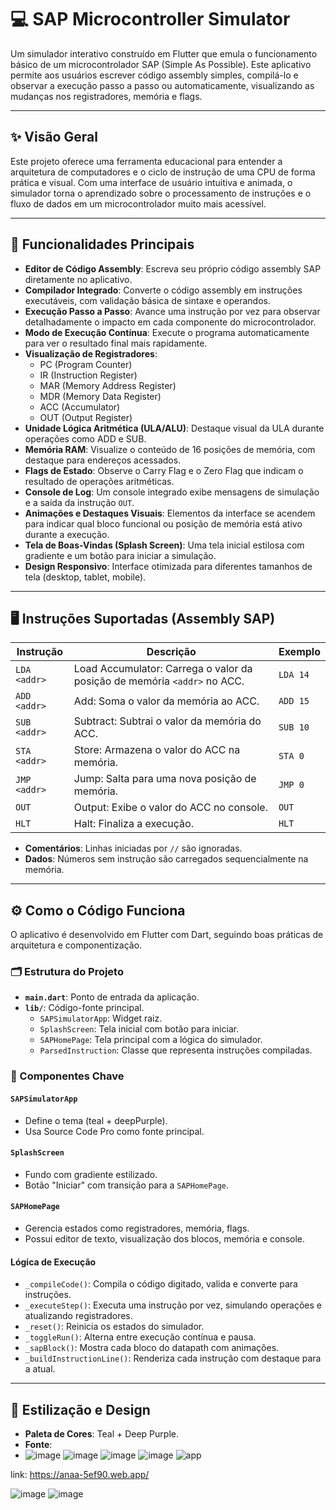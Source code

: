 # 💻 SAP Microcontroller Simulator

Um simulador interativo construído em Flutter que emula o funcionamento básico de um microcontrolador SAP (Simple As Possible). Este aplicativo permite aos usuários escrever código assembly simples, compilá-lo e observar a execução passo a passo ou automaticamente, visualizando as mudanças nos registradores, memória e flags.

---

## ✨ Visão Geral

Este projeto oferece uma ferramenta educacional para entender a arquitetura de computadores e o ciclo de instrução de uma CPU de forma prática e visual. Com uma interface de usuário intuitiva e animada, o simulador torna o aprendizado sobre o processamento de instruções e o fluxo de dados em um microcontrolador muito mais acessível.

---

## 🚀 Funcionalidades Principais

- **Editor de Código Assembly**: Escreva seu próprio código assembly SAP diretamente no aplicativo.
- **Compilador Integrado**: Converte o código assembly em instruções executáveis, com validação básica de sintaxe e operandos.
- **Execução Passo a Passo**: Avance uma instrução por vez para observar detalhadamente o impacto em cada componente do microcontrolador.
- **Modo de Execução Contínua**: Execute o programa automaticamente para ver o resultado final mais rapidamente.
- **Visualização de Registradores**:
  - PC (Program Counter)
  - IR (Instruction Register)
  - MAR (Memory Address Register)
  - MDR (Memory Data Register)
  - ACC (Accumulator)
  - OUT (Output Register)
- **Unidade Lógica Aritmética (ULA/ALU)**: Destaque visual da ULA durante operações como ADD e SUB.
- **Memória RAM**: Visualize o conteúdo de 16 posições de memória, com destaque para endereços acessados.
- **Flags de Estado**: Observe o Carry Flag e o Zero Flag que indicam o resultado de operações aritméticas.
- **Console de Log**: Um console integrado exibe mensagens de simulação e a saída da instrução `OUT`.
- **Animações e Destaques Visuais**: Elementos da interface se acendem para indicar qual bloco funcional ou posição de memória está ativo durante a execução.
- **Tela de Boas-Vindas (Splash Screen)**: Uma tela inicial estilosa com gradiente e um botão para iniciar a simulação.
- **Design Responsivo**: Interface otimizada para diferentes tamanhos de tela (desktop, tablet, mobile).

---

## 🖥️ Instruções Suportadas (Assembly SAP)

| Instrução    | Descrição                                                                 | Exemplo  |
|--------------|---------------------------------------------------------------------------|----------|
| `LDA <addr>` | Load Accumulator: Carrega o valor da posição de memória `<addr>` no ACC. | `LDA 14` |
| `ADD <addr>` | Add: Soma o valor da memória ao ACC.                                      | `ADD 15` |
| `SUB <addr>` | Subtract: Subtrai o valor da memória do ACC.                              | `SUB 10` |
| `STA <addr>` | Store: Armazena o valor do ACC na memória.                                | `STA 0`  |
| `JMP <addr>` | Jump: Salta para uma nova posição de memória.                             | `JMP 0`  |
| `OUT`        | Output: Exibe o valor do ACC no console.                                  | `OUT`    |
| `HLT`        | Halt: Finaliza a execução.                                                | `HLT`    |

- **Comentários**: Linhas iniciadas por `//` são ignoradas.
- **Dados**: Números sem instrução são carregados sequencialmente na memória.

---

## ⚙️ Como o Código Funciona

O aplicativo é desenvolvido em Flutter com Dart, seguindo boas práticas de arquitetura e componentização.

### 🗂 Estrutura do Projeto

- **`main.dart`**: Ponto de entrada da aplicação.
- **`lib/`**: Código-fonte principal.
  - `SAPSimulatorApp`: Widget raiz.
  - `SplashScreen`: Tela inicial com botão para iniciar.
  - `SAPHomePage`: Tela principal com a lógica do simulador.
  - `ParsedInstruction`: Classe que representa instruções compiladas.

### 🔧 Componentes Chave

#### `SAPSimulatorApp`
- Define o tema (teal + deepPurple).
- Usa Source Code Pro como fonte principal.

#### `SplashScreen`
- Fundo com gradiente estilizado.
- Botão "Iniciar" com transição para a `SAPHomePage`.

#### `SAPHomePage`
- Gerencia estados como registradores, memória, flags.
- Possui editor de texto, visualização dos blocos, memória e console.

#### Lógica de Execução

- `_compileCode()`: Compila o código digitado, valida e converte para instruções.
- `_executeStep()`: Executa uma instrução por vez, simulando operações e atualizando registradores.
- `_reset()`: Reinicia os estados do simulador.
- `_toggleRun()`: Alterna entre execução contínua e pausa.
- `_sapBlock()`: Mostra cada bloco do datapath com animações.
- `_buildInstructionLine()`: Renderiza cada instrução com destaque para a atual.

---

## 🎨 Estilização e Design

- **Paleta de Cores**: Teal + Deep Purple.
- **Fonte**:
- ![image](https://github.com/user-attachments/assets/1ea75c79-3af4-4bd3-aa87-27bacf3e1b8d)
![image](https://github.com/user-attachments/assets/e5b0daab-1d45-403a-a4fb-6b2c8c9cf95a)
![image](https://github.com/user-attachments/assets/b7fe347f-a65c-4bc8-966c-83001fac9727)
![image](https://github.com/user-attachments/assets/2bd81dbe-ccbe-47ef-b75b-671c2990b3ce)
![app](https://github.com/user-attachments/assets/495ba707-1b53-4b2f-a047-a3991767a718)


link: https://anaa-5ef90.web.app/

![image](https://github.com/user-attachments/assets/ab4dfae8-432f-4d59-91c5-9a0ac9f1416a)
![image](https://github.com/user-attachments/assets/dc9ee45f-7bac-4121-b9bc-3f3bc1052405)

